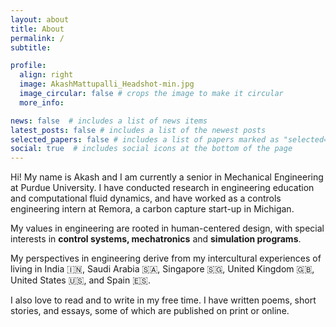 ```yaml
---
layout: about
title: About
permalink: /
subtitle: 

profile:
  align: right
  image: AkashMattupalli_Headshot-min.jpg
  image_circular: false # crops the image to make it circular
  more_info: 

news: false  # includes a list of news items
latest_posts: false # includes a list of the newest posts
selected_papers: false # includes a list of papers marked as "selected={true}"
social: true  # includes social icons at the bottom of the page
---
```


Hi! My name is Akash and I am currently a senior in Mechanical Engineering at Purdue University. I have conducted research in engineering education and computational fluid dynamics, and have worked as a controls engineering intern at Remora, a carbon capture start-up in Michigan. 

My values in engineering are rooted in human-centered design, with special interests in **control systems, mechatronics** and **simulation programs**. 

My perspectives in engineering derive from my intercultural experiences of living in India :india:, Saudi Arabia :saudi_arabia:, Singapore :singapore:, United Kingdom :uk:, United States :us:, and Spain :es:. 

I also love to read and to write in my free time. I have written poems, short stories, and essays, some of which are published on print or online. 